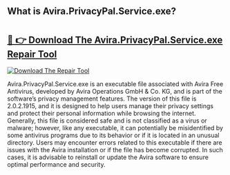 ## What is Avira.PrivacyPal.Service.exe? 

# <h2><a href="https://exedetect.com/download.php?Avira.PrivacyPal.Service.exe">🔗 👉 Download The Avira.PrivacyPal.Service.exe Repair Tool</a></h2>

[![Download The Repair Tool](https://exedetect.com/download-button.jpg)](https://exedetect.com/download.php?Avira.PrivacyPal.Service.exe)

Avira.PrivacyPal.Service.exe is an executable file associated with Avira Free Antivirus, developed by Avira Operations GmbH & Co. KG, and is part of the software’s privacy management features. The version of this file is 2.0.2.1915, and it is designed to help users manage their privacy settings and protect their personal information while browsing the internet. Generally, this file is considered safe and is not classified as a virus or malware; however, like any executable, it can potentially be misidentified by some antivirus programs due to its behavior or if it is located in an unusual directory. Users may encounter errors related to this executable if there are issues with the Avira installation or if the file has become corrupted. In such cases, it is advisable to reinstall or update the Avira software to ensure optimal performance and security.